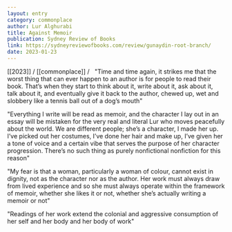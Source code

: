 ```yaml
---
layout: entry
category: commonplace
author: Lur Alghurabi
title: Against Memoir
publication: Sydney Review of Books
link: https://sydneyreviewofbooks.com/review/gunaydin-root-branch/
date: 2023-01-23
---
```


[[2023]] / [[commonplace]] / 
 
"Time and time again, it strikes me that the worst thing that can ever happen to an author is for people to read their book. That’s when they start to think about it, write about it, ask about it, talk about it, and eventually give it back to the author, chewed up, wet and slobbery like a tennis ball out of a dog’s mouth"

"Everything I write will be read as memoir, and the character I lay out in an essay will be mistaken for the very real and literal Lur who moves peacefully about the world. We are different people; she’s a character, I made her up. I’ve picked out her costumes, I’ve done her hair and make up, I’ve given her a tone of voice and a certain vibe that serves the purpose of her character progression. There’s no such thing as purely nonfictional nonfiction for this reason"

"My fear is that a woman, particularly a woman of colour, cannot exist in dignity, not as the character nor as the author. Her work must always draw from lived experience and so she must always operate within the framework of memoir, whether she likes it or not, whether she’s actually writing a memoir or not"

"Readings of her work extend the colonial and aggressive consumption of her self and her body and her body of work"
